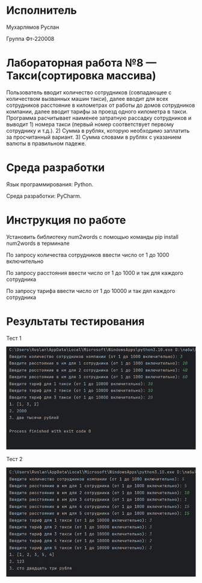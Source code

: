 # Исполнитель
Мухарлямов Руслан

Группа Фт-220008
# Лабораторная работа №8 — Такси(сортировка массива)

Пользователь вводит количество сотрудников (совпадающее с количеством вызванных машин такси), далее вводит для всех сотрудников расстояние в километрах от работы до домов сотрудников компании, далее вводит тарифы за проезд одного километра в такси. Программа расчитывает наименее затратную рассадку сотрудников и выводит 1) номера такси (первый номер соответствует первому сотруднику и т.д.). 2) Сумма в рублях, которую необходимо заплатить за просчитанный вариант. 3) Сумма словами в рублях с указанием валюты в правильном падеже.

# Среда разработки 
Язык программирования: Python.

Среда разработки: PyCharm.
# Инструкция по работе
Установить библиотеку num2words с помощью команды pip install num2words в терминале

По запросу количества сотрудников ввести число от 1 до 1000 включительно

По запросу расстояния ввести число от 1 до 1000 и так для каждого сотрудника

По запросу тарифа ввести число от 1 до 10000 и так дял каждого сотрудника
# Результаты тестирования
Тест 1

![Тест 1](https://github.com/MukharlyamovRuslan/Lab-8/blob/main/тест%201.png)

Тест 2

![Тест 2](https://github.com/MukharlyamovRuslan/Lab-8/blob/main/тест%202.png)
